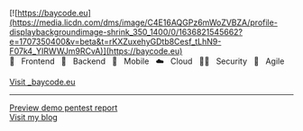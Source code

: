 [![https://baycode.eu](https://media.licdn.com/dms/image/C4E16AQGPz6mWoZVBZA/profile-displaybackgroundimage-shrink_350_1400/0/1636821545662?e=1707350400&v=beta&t=rKXZuxehyGDtb8Cesf_tLhN9-F07k4_YIRWWJm9RCvA)](https://baycode.eu)
 💙&nbsp;&nbsp;&nbsp;Frontend&nbsp;&nbsp;&nbsp;🖤&nbsp;&nbsp;&nbsp;Backend&nbsp;&nbsp;&nbsp;📱&nbsp;&nbsp;&nbsp;Mobile&nbsp;&nbsp;&nbsp;☁️️&nbsp;&nbsp;&nbsp;Cloud&nbsp;&nbsp;&nbsp;👮🏻&nbsp;&nbsp;&nbsp;Security&nbsp;&nbsp;&nbsp;🎯&nbsp;&nbsp;&nbsp;Agile </br>
<div><a href="https://baycode.eu">Visit _baycode.eu</a></div>
<hr>
<div><a href="https://baycode.eu/pentest">Preview demo pentest report</a></div>
<div><a href="https://news.baycode.eu">Visit my blog</a></div>
